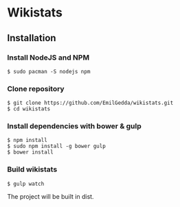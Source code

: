 # Wikistats
## Installation

### Install NodeJS and NPM
```
$ sudo pacman -S nodejs npm
```
### Clone repository
```
$ git clone https://github.com/EmilGedda/wikistats.git
$ cd wikistats
```
### Install dependencies with bower & gulp
```
$ npm install
$ sudo npm install -g bower gulp
$ bower install
```
### Build wikistats
```
$ gulp watch

```
The project will be built in dist.

